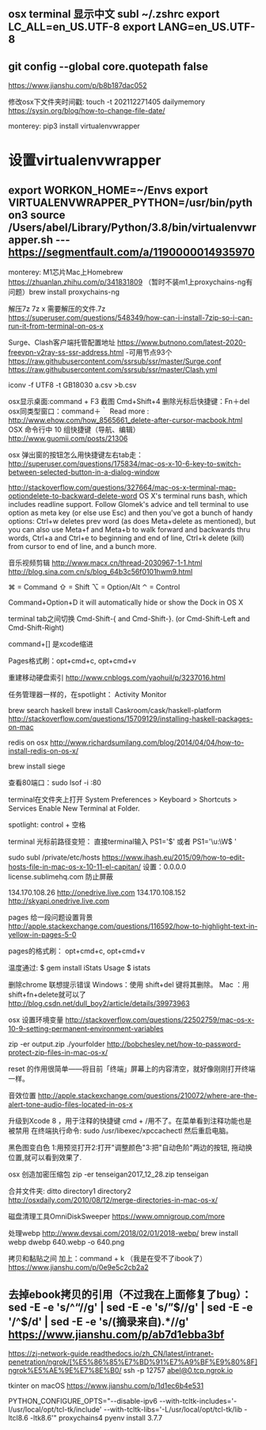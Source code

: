 osx terminal 显示中文
subl ~/.zshrc
export LC_ALL=en_US.UTF-8 
export LANG=en_US.UTF-8
-
git config --global core.quotepath false
-
https://www.jianshu.com/p/b8b187dac052


修改osx下文件夹时间戳:
touch -t 202112271405  dailymemory
https://sysin.org/blog/how-to-change-file-date/

monterey:
pip3 install virtualenvwrapper

# 设置virtualenvwrapper
export WORKON_HOME=~/Envs
export VIRTUALENVWRAPPER_PYTHON=/usr/bin/python3
source /Users/abel/Library/Python/3.8/bin/virtualenvwrapper.sh
---   https://segmentfault.com/a/1190000014935970 
-

monterey:
M1芯片Mac上Homebrew https://zhuanlan.zhihu.com/p/341831809
（暂时不装m1上proxychains-ng有问题）brew install proxychains-ng


解压7z
7z x 需要解压的文件.7z
https://superuser.com/questions/548349/how-can-i-install-7zip-so-i-can-run-it-from-terminal-on-os-x

Surge、Clash客户端托管配置地址
https://www.butnono.com/latest-2020-freevpn-v2ray-ss-ssr-address.html
-可用节点93个
https://raw.githubusercontent.com/ssrsub/ssr/master/Surge.conf
https://raw.githubusercontent.com/ssrsub/ssr/master/Clash.yml


iconv -f UTF8 -t GB18030 a.csv >b.csv


osx显示桌面:command + F3
截图  Cmd+Shift+4
删除光标后快捷键：Fn＋del
osx同类型窗口：command＋｀
Read more : http://www.ehow.com/how_8565661_delete-after-cursor-macbook.html
OSX 命令行中 10 组快捷键（导航、编辑）
http://www.guomii.com/posts/21306

osx 弹出窗的按钮怎么用快捷键左右tab走：
http://superuser.com/questions/175834/mac-os-x-10-6-key-to-switch-between-selected-button-in-a-dialog-window

http://stackoverflow.com/questions/327664/mac-os-x-terminal-map-optiondelete-to-backward-delete-word
OS X's terminal runs bash, which includes readline support. Follow Glomek's advice and tell terminal to use option as meta key (or else use Esc) and then you've got a bunch of handy options: Ctrl+w deletes prev word (as does Meta+delete as mentioned), but you can also use Meta+f and Meta+b to walk forward and backwards thru words, Ctrl+a and Ctrl+e to beginning and end of line, Ctrl+k delete (kill) from cursor to end of line, and a bunch more.


音乐视频剪辑
http://www.macx.cn/thread-2030967-1-1.html
http://blog.sina.com.cn/s/blog_64b3c56f0101hwm9.html

⌘ = Command
⇧ = Shift
⌥ = Option/Alt
⌃ = Control

Command+Option+D it will automatically hide or show the Dock in OS X

terminal tab之间切换
 Cmd-Shift-{ and Cmd-Shift-}. (or Cmd-Shift-Left and Cmd-Shift-Right)

command+[] 是xcode缩进

Pages格式刷：opt+cmd+c, opt+cmd+v

重建移动硬盘索引
http://www.cnblogs.com/yaohuil/p/3237016.html

任务管理器一样的，在spotlight：
Activity Monitor

brew search haskell
brew install Caskroom/cask/haskell-platform
http://stackoverflow.com/questions/15709129/installing-haskell-packages-on-mac

redis on osx
http://www.richardsumilang.com/blog/2014/04/04/how-to-install-redis-on-os-x/

brew install siege

查看80端口：sudo lsof -i :80

terminal在文件夹上打开
System Preferences > Keyboard > Shortcuts > Services
Enable New Terminal at Folder. 

spotlight: control + 空格

terminal 光标前路径变短：
直接terminal输入 PS1='$' 或者 PS1='\u:\W\$ ' 

sudo subl /private/etc/hosts
https://www.ihash.eu/2015/09/how-to-edit-hosts-file-in-mac-os-x-10-11-el-capitan/
设置：0.0.0.0 license.sublimehq.com 防止屏蔽

134.170.108.26  http://onedrive.live.com
134.170.108.152 http://skyapi.onedrive.live.com

pages 给一段问题设置背景
http://apple.stackexchange.com/questions/116592/how-to-highlight-text-in-yellow-in-pages-5-0

pages的格式刷： opt+cmd+c, opt+cmd+v 

温度通过:
$ gem install iStats
Usage
$ istats

删除chrome 联想提示错误
Windows：使用 shift+del 键将其删除。
Mac ：用shift+fn+delete就可以了
http://blog.csdn.net/dull_boy2/article/details/39973963

osx 设置环境变量
http://stackoverflow.com/questions/22502759/mac-os-x-10-9-setting-permanent-environment-variables

zip -er output.zip ./yourfolder
http://bobchesley.net/how-to-password-protect-zip-files-in-mac-os-x/

reset  的作用很简单——将目前「终端」屏幕上的内容清空，就好像刚刚打开终端一样。

音效位置
http://apple.stackexchange.com/questions/210072/where-are-the-alert-tone-audio-files-located-in-os-x


升级到Xcode 8 ，用于注释的快捷键 cmd + /用不了。在菜单看到注释功能也是被禁用
在终端执行命令:
sudo /usr/libexec/xpccachectl
然后重启电脑。

黑色图变白色
1:用预览打开2:打开"调整颜色"3:把"自动色阶"两边的按钮, 拖动换位置,就可以看到效果了.

osx 创造加密压缩包
zip -er tenseigan2017_12_28.zip tenseigan

合并文件夹: ditto directory1 directory2
http://osxdaily.com/2010/08/12/merge-directories-in-mac-os-x/

磁盘清理工具OmniDiskSweeper
https://www.omnigroup.com/more

处理webp
http://www.devsai.com/2018/02/01/2018-webp/
brew install webp
dwebp 640.webp -o 640.png

拷贝和黏贴之间 加上：command + k （我是在受不了ibook了）
https://www.jianshu.com/p/0e9e5c2cb2a2

去掉ebook拷贝的引用（不过我在上面修复了bug）：
sed -E -e 's/^“//g' | sed -E -e 's/”$//g' | sed -E -e '/^$/d' | sed -E -e 's/(摘录来自).*//g'
https://www.jianshu.com/p/ab7d1ebba3bf
-
https://zj-network-guide.readthedocs.io/zh_CN/latest/intranet-penetration/ngrok/[%E5%86%85%E7%BD%91%E7%A9%BF%E9%80%8F]ngrok%E5%AE%9E%E7%8E%B0/
ssh -p 12757 abel@0.tcp.ngrok.io


tkinter on macOS
https://www.jianshu.com/p/1d1ec6b4e531

PYTHON_CONFIGURE_OPTS="--disable-ipv6 --with-tcltk-includes='-I/usr/local/opt/tcl-tk/include'
 --with-tcltk-libs='-L/usr/local/opt/tcl-tk/lib -ltcl8.6 -ltk8.6'" proxychains4 pyenv install 3.7.7